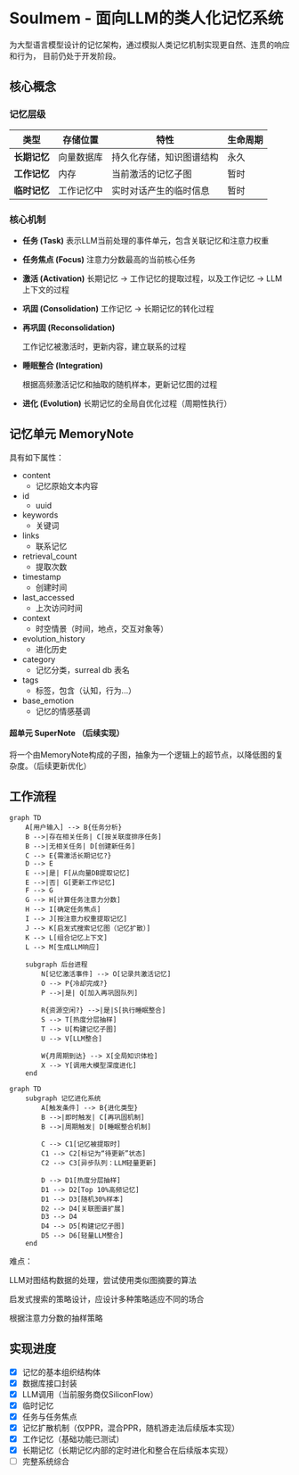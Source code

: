 # Soulmem - 面向LLM的类人化记忆系统

为大型语言模型设计的记忆架构，通过模拟人类记忆机制实现更自然、连贯的响应和行为， 目前仍处于开发阶段。

## 核心概念

### 记忆层级
| 类型         | 存储位置   | 特性                     | 生命周期 |
| ------------ | ---------- | ------------------------ | -------- |
| **长期记忆** | 向量数据库 | 持久化存储，知识图谱结构 | 永久     |
| **工作记忆** | 内存       | 当前激活的记忆子图       | 暂时     |
| **临时记忆** | 工作记忆中 | 实时对话产生的临时信息   | 暂时     |

### 核心机制
- **任务 (Task)** 
  表示LLM当前处理的事件单元，包含关联记忆和注意力权重
- **任务焦点 (Focus)** 
  注意力分数最高的当前核心任务
- **激活 (Activation)** 
  长期记忆 → 工作记忆的提取过程，以及工作记忆 → LLM上下文的过程
- **巩固 (Consolidation)** 
  工作记忆 → 长期记忆的转化过程
- **再巩固 (Reconsolidation)**

  工作记忆被激活时，更新内容，建立联系的过程
- **睡眠整合 (Integration)**

  根据高频激活记忆和抽取的随机样本，更新记忆图的过程
- **进化 (Evolution)** 
  长期记忆的全局自优化过程（周期性执行）

## 记忆单元 MemoryNote

具有如下属性：

- content
  - 记忆原始文本内容
- id
  - uuid
- keywords
  - 关键词
- links
  - 联系记忆
- retrieval_count
  - 提取次数
- timestamp
  - 创建时间
- last_accessed
  - 上次访问时间
- context
  - 时空情景（时间，地点，交互对象等）
- evolution_history
  - 进化历史
- category
  - 记忆分类，surreal db 表名
- tags
  - 标签，包含（认知，行为...）
- base_emotion
  - 记忆的情感基调

#### 超单元 SuperNote （后续实现）

将一个由MemoryNote构成的子图，抽象为一个逻辑上的超节点，以降低图的复杂度。（后续更新优化）

## 工作流程

```mermaid
graph TD
    A[用户输入] --> B{任务分析}
    B -->|存在相关任务| C[按关联度排序任务]
    B -->|无相关任务| D[创建新任务]
    C --> E{需激活长期记忆?}
    D --> E
    E -->|是| F[从向量DB提取记忆]
    E -->|否| G[更新工作记忆]
    F --> G
    G --> H[计算任务注意力分数]
    H --> I[确定任务焦点]
    I --> J[按注意力权重提取记忆]
    J --> K[启发式搜索记忆图（记忆扩散）]
    K --> L[组合记忆上下文]
    L --> M[生成LLM响应]
    
    subgraph 后台进程
        N[记忆激活事件] --> O[记录共激活记忆]
        O --> P{冷却完成?}
        P -->|是| Q[加入再巩固队列]
        
        R{资源空闲?} -->|是|S[执行睡眠整合]
        S --> T[热度分层抽样]
        T --> U[构建记忆子图]
        U --> V[LLM整合]
        
        W{月周期到达} --> X[全局知识体检]
        X --> Y[调用大模型深度进化]
    end

```

```mermaid
graph TD
    subgraph 记忆进化系统
        A[触发条件] --> B{进化类型}
        B -->|即时触发| C[再巩固机制]
        B -->|周期触发| D[睡眠整合机制]
        
        C --> C1[记忆被提取时]
        C1 --> C2[标记为“待更新”状态]
        C2 --> C3[异步队列：LLM轻量更新]
        
        D --> D1[热度分层抽样]
        D1 --> D2[Top 10%高频记忆]
        D1 --> D3[随机30%样本]
        D2 --> D4[关联图谱扩展]
        D3 --> D4
        D4 --> D5[构建记忆子图]
        D5 --> D6[轻量LLM整合]
    end

```

难点：

LLM对图结构数据的处理，尝试使用类似图摘要的算法

启发式搜索的策略设计，应设计多种策略适应不同的场合

根据注意力分数的抽样策略



## 实现进度

- [x] 记忆的基本组织结构体
- [x] 数据库接口封装
- [x] LLM调用（当前服务商仅SiliconFlow）
- [x] 临时记忆
- [x] 任务与任务焦点
- [x] 记忆扩散机制（仅PPR，混合PPR，随机游走法后续版本实现）
- [x] 工作记忆（基础功能已测试）
- [x] 长期记忆（长期记忆内部的定时进化和整合在后续版本实现）
- [ ] 完整系统综合
